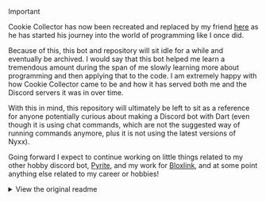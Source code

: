 > [!IMPORTANT]
> Cookie Collector has now been recreated and replaced by my friend [here](https://github.com/MrCookieBot/MrCookie) as he has started his journey
  into the world of programming like I once did.
> 
> Because of this, this bot and repository will sit idle for a while and eventually be archived. I would say that this bot helped me learn a tremendous amount
  during the span of me slowly learning more about programming and then applying that to the code. I am extremely happy with how Cookie Collector came to be
  and how it has served both me and the Discord servers it was in over time.
>
> With this in mind, this repository will ultimately be left to sit as a reference for anyone potentially curious about making a Discord bot with Dart (even though 
  it is using chat commands, which are not the suggested way of running commands anymore, plus it is not using the latest versions of Nyxx).
>
> Going forward I expect to continue working on little things related to my other hobby discord bot, [Pyrite](https://github.com/Pyrite-X/Pyrite), 
  and my work for [Bloxlink](https://github.com/bloxlink/), and at some point anything else related to my career or hobbies!

<details>
<summary>View the original readme</summary>

## **Cookie Collector**

Cookie Collector is a Discord bot meant to help encourage chat activity through a simple, yet fun
way of letting people collect cookies!

---

### **Self Hosting**

Cookie Collector runs on [Dart](https://dart.dev).
It also requires a MySQL or MariaDB database with a user who has access to `INSERT, SELECT, & UPDATE`, with `CREATE` optionally.

The expected database configuration is not made upon initialization of the bot, as such it is either required to manually run [these queries](https://github.com/One-Nub/cookie-collector-bot/blob/master/lib/src/core/CCDatabase.dart#L34)
or to call the `CCDatabase().initializeTables` method yourself.

After cloning the repository, run `pub get` in the source folder to get the required dependencies. The variables required for the bot to run can be found in the [example.env](https://github.com/One-Nub/cookie-collector-bot/blob/master/bin/example.env)
which should be renamed to `.env` for development usage.

--- 
### **Running the Bot**

To run the bot, it can be run manually with `dart run bin/main.dart` (or `/main-local.dart` for development usage - this file looks for the .env file).

Alternatively, the bot can be run via a [Docker](https://www.docker.com/) container. All that is required is that the image is first built, which can be done by cloning the repo & running `docker build -t cc_bot .` in the cloned directory. Then after that, you can run the image in your preferred way, either through [Docker Compose](https://docs.docker.com/compose/), the [docker run](https://docs.docker.com/engine/reference/run/) command, or some other utility like [Portainer](https://www.portainer.io/).

Cookie Collector needs a MariaDB database to connect to, as well as a Redis client to connect to. The [docker compose](./docker-compose.yml) file does not include a MariaDB instance, 
but it does include the Redis instance. As mentioned previously, prior to the first usage of the bot it is necessary that the database is set up with the default tables!

</details>

